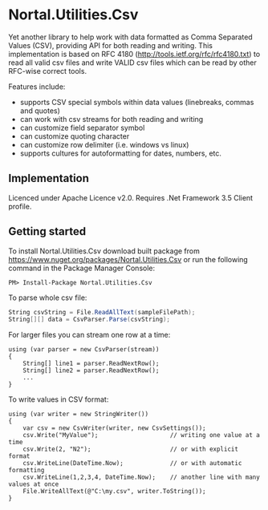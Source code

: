 Nortal.Utilities.Csv
====================================

Yet another library to help work with data formatted as Comma Separated Values (CSV), providing API for both reading and writing.
This implementation is based on RFC 4180 (http://tools.ietf.org/rfc/rfc4180.txt) to read all valid csv files and write VALID csv files which can be read by other RFC-wise correct tools.

Features include:
* supports CSV special symbols within data values (linebreaks, commas and quotes)
* can work with csv streams for both reading and writing
* can customize field separator symbol
* can customize quoting character
* can customize row delimiter (i.e. windows vs linux)
* supports cultures for autoformatting for dates, numbers, etc.

Implementation
-----------------
Licenced under Apache Licence v2.0.
Requires .Net Framework 3.5 Client profile.

Getting started
---------------

To install Nortal.Utilities.Csv download built package from https://www.nuget.org/packages/Nortal.Utilities.Csv or run the following command in the Package Manager Console: 

	PM> Install-Package Nortal.Utilities.Csv

To parse whole csv file: 

```csharp
String csvString = File.ReadAllText(sampleFilePath);
String[][] data = CsvParser.Parse(csvString);
```

For larger files you can stream one row at a time:

	using (var parser = new CsvParser(stream))
	{
		String[] line1 = parser.ReadNextRow();
		String[] line2 = parser.ReadNextRow();
		...
	}

To write values in CSV format:

	using (var writer = new StringWriter())
	{
		var csv = new CsvWriter(writer, new CsvSettings());
		csv.Write("MyValue");                    // writing one value at a time
		csv.Write(2, "N2");                      // or with explicit format
		csv.WriteLine(DateTime.Now);             // or with automatic formatting
		csv.WriteLine(1,2,3,4, DateTime.Now);    // another line with many values at once
		File.WriteAllText(@"C:\my.csv", writer.ToString());
	}

